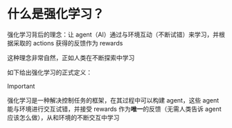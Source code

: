 # 什么是强化学习？

强化学习背后的理念：让 agent（AI）通过与环境互动（不断试错）来学习，并根据采取的 actions 获得的反馈作为 rewards

这种理念非常自然，正如人类在不断探索中学习

如下给出强化学习的正式定义：

> [!important]
> 强化学习是一种解决控制任务的框架，在其过程中可以构建 agent，这些 agent 能与环境进行交互试错，并接受 rewards 作为**唯一**的反馈（无需人类告诉 agent 应该怎么做），从和环境的不断交互中学习
